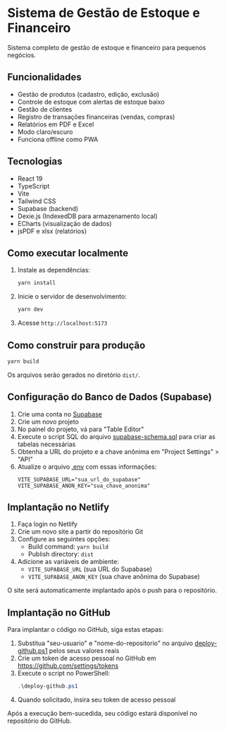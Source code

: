 # Sistema de Gestão de Estoque e Financeiro

Sistema completo de gestão de estoque e financeiro para pequenos negócios.

## Funcionalidades

- Gestão de produtos (cadastro, edição, exclusão)
- Controle de estoque com alertas de estoque baixo
- Gestão de clientes
- Registro de transações financeiras (vendas, compras)
- Relatórios em PDF e Excel
- Modo claro/escuro
- Funciona offline como PWA

## Tecnologias

- React 19
- TypeScript
- Vite
- Tailwind CSS
- Supabase (backend)
- Dexie.js (IndexedDB para armazenamento local)
- ECharts (visualização de dados)
- jsPDF e xlsx (relatórios)

## Como executar localmente

1. Instale as dependências:
   ```bash
   yarn install
   ```

2. Inicie o servidor de desenvolvimento:
   ```bash
   yarn dev
   ```

3. Acesse `http://localhost:5173`

## Como construir para produção

```bash
yarn build
```

Os arquivos serão gerados no diretório `dist/`.

## Configuração do Banco de Dados (Supabase)

1. Crie uma conta no [Supabase](https://supabase.com/)
2. Crie um novo projeto
3. No painel do projeto, vá para "Table Editor"
4. Execute o script SQL do arquivo [supabase-schema.sql](file://c:\Users\perei\OneDrive\Área%20de%20Trabalho\Atelie\supabase-schema.sql) para criar as tabelas necessárias
5. Obtenha a URL do projeto e a chave anônima em "Project Settings" > "API"
6. Atualize o arquivo [.env](file://c:\Users\perei\OneDrive\Área%20de%20Trabalho\Atelie\.env) com essas informações:
   ```
   VITE_SUPABASE_URL="sua_url_do_supabase"
   VITE_SUPABASE_ANON_KEY="sua_chave_anonima"
   ```

## Implantação no Netlify

1. Faça login no Netlify
2. Crie um novo site a partir do repositório Git
3. Configure as seguintes opções:
   - Build command: `yarn build`
   - Publish directory: `dist`
4. Adicione as variáveis de ambiente:
   - `VITE_SUPABASE_URL` (sua URL do Supabase)
   - `VITE_SUPABASE_ANON_KEY` (sua chave anônima do Supabase)

O site será automaticamente implantado após o push para o repositório.

## Implantação no GitHub

Para implantar o código no GitHub, siga estas etapas:

1. Substitua "seu-usuario" e "nome-do-repositorio" no arquivo [deploy-github.ps1](file://c:\Users\perei\OneDrive\Área%20de%20Trabalho\Atelie\deploy-github.ps1) pelos seus valores reais
2. Crie um token de acesso pessoal no GitHub em https://github.com/settings/tokens
3. Execute o script no PowerShell:
   ```powershell
   .\deploy-github.ps1
   ```
4. Quando solicitado, insira seu token de acesso pessoal

Após a execução bem-sucedida, seu código estará disponível no repositório do GitHub.